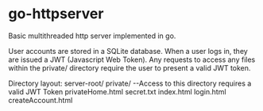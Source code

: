 # go-httpserver
Basic multithreaded http server implemented in go.

User accounts are stored in a SQLite database. When a user logs in, they are issued a JWT (Javascript Web Token).
Any requests to access any files within the private/ directory require the user to present a valid JWT token.

Directory layout:
server-root/
  private/ --Access to this directory requires a valid JWT Token
    privateHome.html
    secret.txt
  index.html
  login.html
  createAccount.html
    

